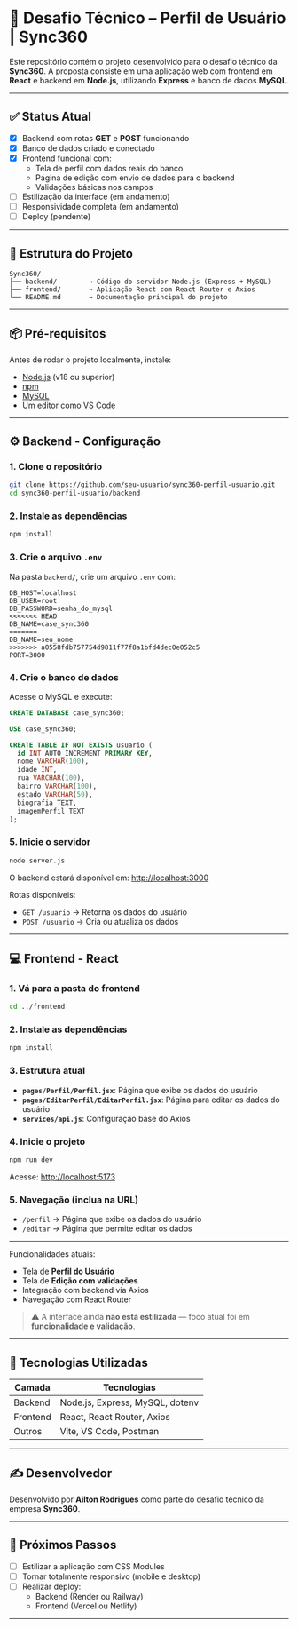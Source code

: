 
# 🧪 Desafio Técnico – Perfil de Usuário | Sync360

Este repositório contém o projeto desenvolvido para o desafio técnico da **Sync360**. A proposta consiste em uma aplicação web com frontend em **React** e backend em **Node.js**, utilizando **Express** e banco de dados **MySQL**.

---

## ✅ Status Atual

- [x] Backend com rotas **GET** e **POST** funcionando
- [x] Banco de dados criado e conectado
- [x] Frontend funcional com:
  - Tela de perfil com dados reais do banco
  - Página de edição com envio de dados para o backend
  - Validações básicas nos campos
- [ ] Estilização da interface (em andamento)
- [ ] Responsividade completa (em andamento)
- [ ] Deploy (pendente)

---

## 📁 Estrutura do Projeto

```
Sync360/
├── backend/        → Código do servidor Node.js (Express + MySQL)
├── frontend/       → Aplicação React com React Router e Axios
└── README.md       → Documentação principal do projeto
```

---

## 📦 Pré-requisitos

Antes de rodar o projeto localmente, instale:

- [Node.js](https://nodejs.org/) (v18 ou superior)
- [npm](https://www.npmjs.com/)
- [MySQL](https://dev.mysql.com/downloads/mysql/)
- Um editor como [VS Code](https://code.visualstudio.com/)

---

## ⚙️ Backend - Configuração

### 1. Clone o repositório

```bash
git clone https://github.com/seu-usuario/sync360-perfil-usuario.git
cd sync360-perfil-usuario/backend
```

### 2. Instale as dependências

```bash
npm install
```

### 3. Crie o arquivo `.env`

Na pasta `backend/`, crie um arquivo `.env` com:

```env
DB_HOST=localhost
DB_USER=root
DB_PASSWORD=senha_do_mysql
<<<<<<< HEAD
DB_NAME=case_sync360
=======
DB_NAME=seu_nome
>>>>>>> a0558fdb757754d9811f77f8a1bfd4dec0e052c5
PORT=3000
```

### 4. Crie o banco de dados

Acesse o MySQL e execute:

```sql
CREATE DATABASE case_sync360;

USE case_sync360;

CREATE TABLE IF NOT EXISTS usuario (
  id INT AUTO_INCREMENT PRIMARY KEY,
  nome VARCHAR(100),
  idade INT,
  rua VARCHAR(100),
  bairro VARCHAR(100),
  estado VARCHAR(50),
  biografia TEXT,
  imagemPerfil TEXT
);
```

### 5. Inicie o servidor

```bash
node server.js
```

O backend estará disponível em: [http://localhost:3000](http://localhost:3000)

Rotas disponíveis:

- `GET /usuario` → Retorna os dados do usuário
- `POST /usuario` → Cria ou atualiza os dados

---

## 💻 Frontend - React

### 1. Vá para a pasta do frontend

```bash
cd ../frontend
```

### 2. Instale as dependências

```bash
npm install
```

### 3. Estrutura atual

- **`pages/Perfil/Perfil.jsx`**: Página que exibe os dados do usuário
- **`pages/EditarPerfil/EditarPerfil.jsx`**: Página para editar os dados do usuário
- **`services/api.js`**: Configuração base do Axios

### 4. Inicie o projeto

```bash
npm run dev
```

Acesse: [http://localhost:5173](http://localhost:5173)

### 5. Navegação (inclua na URL)

- `/perfil` → Página que exibe os dados do usuário
- `/editar` → Página que permite editar os dados

---

Funcionalidades atuais:

- Tela de **Perfil do Usuário**
- Tela de **Edição com validações**
- Integração com backend via Axios
- Navegação com React Router

> ⚠️ A interface ainda **não está estilizada** — foco atual foi em **funcionalidade e validação**.

---

## 🧠 Tecnologias Utilizadas

| Camada    | Tecnologias                     |
|-----------|---------------------------------|
| Backend   | Node.js, Express, MySQL, dotenv |
| Frontend  | React, React Router, Axios      |
| Outros    | Vite, VS Code, Postman          |

---

## ✍️ Desenvolvedor

Desenvolvido por **Ailton Rodrigues** como parte do desafio técnico da empresa **Sync360**.

---

## 📌 Próximos Passos

- [ ] Estilizar a aplicação com CSS Modules
- [ ] Tornar totalmente responsivo (mobile e desktop)
- [ ] Realizar deploy:
  - Backend (Render ou Railway)
  - Frontend (Vercel ou Netlify)

---
